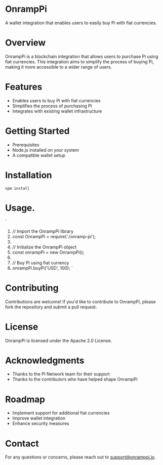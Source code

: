 OnrampPi
================

A wallet integration that enables users to easily buy Pi with fiat currencies.

# Overview

OnrampPi is a blockchain integration that allows users to purchase Pi using fiat currencies. This integration aims to simplify the process of buying Pi, making it more accessible to a wider range of users.

# Features

- Enables users to buy Pi with fiat currencies
- Simplifies the process of purchasing Pi
- Integrates with existing wallet infrastructure

# Getting Started

- Prerequisites
- Node.js installed on your system
- A compatible wallet setup

# Installation

`npm install`

# Usage. 

`
1. // Import the OnrampPi library
2. const OnrampPi = require('./onramp-pi');
3. 
4. // Initialize the OnrampPi object
5. const onrampPi = new OnrampPi();
6. 
7. // Buy Pi using fiat currency
8. onrampPi.buyPi('USD', 100);
`

# Contributing

Contributions are welcome! If you'd like to contribute to OnrampPi, please fork the repository and submit a pull request.

# License

OnrampPi is licensed under the Apache 2.0 License.

# Acknowledgments

- Thanks to the Pi Network team for their support
- Thanks to the contributors who have helped shape OnrampPi

# Roadmap

- Implement support for additional fiat currencies
- Improve wallet integration
- Enhance security measures

# Contact

For any questions or concerns, please reach out to support@onramppi.io.
